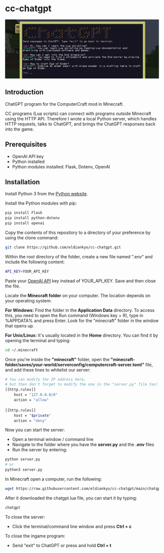 # cc-chatgpt

![Cover Image](./cover.png)

## Introduction
  
ChatGPT program for the ComputerCraft mod in Minecraft.  
  
CC programs (Lua scripts) can connect with programs outside Minecraft using the HTTP API.
Therefore I wrote a local Python server, which handles HTTP requests, talks to ChatGPT, and brings the ChatGPT responses back into the game.
  
## Prerequisites
  
- OpenAI API key
- Python installed
- Python modules installed: Flask, Dotenv, OpenAI
  
## Installation
  
Install Python 3 from the [Python website](https://www.python.org/).  
  
Install the Python modules with pip:  
```bash
pip install Flask
pip install python-dotenv
pip install openai
```
  
Copy the contents of this repository to a directory of your preference by using the clone command:
```bash
git clone https://github.com/eldiankyo/cc-chatgpt.git
```
  
Within the root directory of the folder, create a new file named ".env" and include the following content:
```bash
API_KEY=YOUR_API_KEY
```
Paste your [OpenAI API](https://platform.openai.com/account/api-keys) key instead of YOUR_API_KEY. Save and then close the file.
  
Locate the **Minecraft folder** on your computer. The location depends on your operating system:  
  
**For Windows:** Find the folder in the **Application Data** directory. To access this, you need to open the Run command (Windows key + R), type in %APPDATA% and press Enter. Look for the "minecraft" folder in the window that opens up.  
  
**For Unix/Linux:** It's usually located in the **Home** directory. You can find it by opening the terminal and typing:
```bash
cd ~/.minecraft
```
  
Once you're inside the **"minecraft"** folder, open the **"minecraft-folder/saves/your-world/serverconfig/computercraft-server.toml"** file, and add these lines to whitelist our server:  
  
```bash
# You can modify the IP address here,
# but then don't forget to modify the one in the "server.py" file too!
[[http.rules]]
	host = "127.0.0.0/8"
	action = "allow"
 
[[http.rules]]
	host = "$private"
	action = "deny"
```

Now you can start the server:
- Open a terminal window / command line
- Navigate to the folder where you have the **server.py** and the **.env** files
- Run the server by entering:
```bash
python server.py
# or
python3 server.py
```

In Minecraft open a computer, run the following:
```bash
wget https://raw.githubusercontent.com/eldiankyo/cc-chatgpt/main/chatgpt.lua
```
After it downloaded the chatgpt.lua file, you can start it by typing:
```bash
chatgpt
```

To close the server:
  - Click the terminal/command line window and press **Ctrl + c**  
  
To close the ingame program:  
  - Send "exit" to ChatGPT or press and hold **Ctrl + t**
